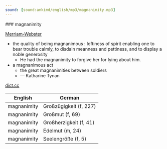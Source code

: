 ```yaml
---
sound: [sound:ankimd/english/mp3/magnanimity.mp3]
---
```


\### magnanimity

[Merriam-Webster](https://www.merriam-webster.com/dictionary/magnanimity)

- the quality of being magnanimous : loftiness of spirit enabling one to bear trouble calmly, to disdain meanness and pettiness, and to display a noble generosity
    - He had the magnanimity to forgive her for lying about him.
- a magnanimous act
    - the great magnanimities between soldiers
    - — Katharine Tynan

[dict.cc](https://www.dict.cc/magnanimity)

| English        | German       |
| -------------- | ------------ |
| magnanimity | Großzügigkeit (f, 227) |
| magnanimity | Großmut (f, 69) |
| magnanimity | Großherzigkeit (f, 41) |
| magnanimity | Edelmut (m, 24) |
| magnanimity | Seelengröße (f, 5) |
